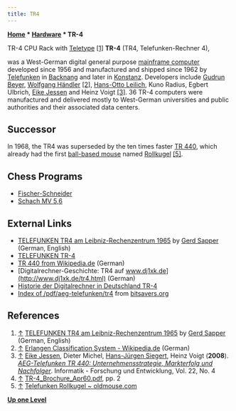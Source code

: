 ```yaml
---
title: TR4
---
```

**[Home](Home "Home") \* [Hardware](Hardware "Hardware") \* TR-4**



 [](http://www.qslnet.de/member/dj4kw/tr4_1.jpg) TR-4 CPU Rack with [Teletype](https://en.wikipedia.org/wiki/Teleprinter) <a id="cite-note-1" href="#cite-ref-1">[1]</a> 
**TR-4** (TR4, Telefunken-Rechner 4),  

was a West-German digital general purpose [mainframe computer](https://en.wikipedia.org/wiki/Mainframe_computer) developed since 1956 and manufactured and shipped since 1962 by [Telefunken](https://en.wikipedia.org/wiki/Telefunken) in [Backnang](https://en.wikipedia.org/wiki/Backnang) and later in [Konstanz](https://en.wikipedia.org/wiki/Konstanz). Developers include [Gudrun Beyer](Mathematician#GBeyer "Mathematician"), [Wolfgang Händler](Mathematician#WHaendler "Mathematician") <a id="cite-note-2" href="#cite-ref-2">[2]</a>, [Hans-Otto Leilich](http://genealogy.math.ndsu.nodak.edu/id.php?id=98112), Kuno Radius, Egbert Ulbrich, [Eike Jessen](Mathematician#EJessen "Mathematician") and Heinz Voigt <a id="cite-note-3" href="#cite-ref-3">[3]</a>. 36 TR-4 computers were manufactured and delivered mostly to West-German universities and public authorities and their associated data centers. 



## Successor


In 1968, the TR4 was superseded by the ten times faster [TR 440](TR_440 "TR 440"), which already had the first [ball-based mouse](https://en.wikipedia.org/wiki/Ball_mouse#Mechanical_mice) named [Rollkugel](http://commons.wikimedia.org/wiki/File:Telefunken_Rollkugel_RKS_100-86.jpg) <a id="cite-note-5" href="#cite-ref-5">[5]</a>. 



## Chess Programs


* [Fischer-Schneider](Fischer-Schneider "Fischer-Schneider")
* [Schach MV 5,6](Schach_MV_5,6 "Schach MV 5,6")


## External Links


* [TELEFUNKEN TR4 am Leibniz-Rechenzentrum 1965](http://www.qslnet.de/member/dj4kw/tr4.htm) by [Gerd Sapper](http://www.qslnet.de/member/dj4kw/index.htm) (German, English)
* [TELEFUNKEN TR-4](http://www.vaxman.de/historic_computers/telefunken/tr4/tr4.html)
* [TR 440 from Wikipedia.de](http://de.wikipedia.org/wiki/TR_440) (German)
* [Digitalrechner-Geschichte: TR4 auf www.dj1xk.de](http://www.dj1xk.de/tr4.html) (German)
* [Historie der Digitalrechner in Deutschland TR-4](http://www.hardiweb.de/compmuseum/html_tr4/inhalt_tr4.htm)
* [Index of /pdf/aeg-telefunken/tr4](http://bitsavers.informatik.uni-stuttgart.de/pdf/aeg-telefunken/tr4/) from [bitsavers.org](http://bitsavers.informatik.uni-stuttgart.de/)


## References


1. <a id="cite-ref-1" href="#cite-note-1">↑</a> [TELEFUNKEN TR4 am Leibniz-Rechenzentrum 1965](http://www.qslnet.de/member/dj4kw/tr4.htm) by [Gerd Sapper](http://www.qslnet.de/member/dj4kw/index.htm) (German, English)
2. <a id="cite-ref-2" href="#cite-note-2">↑</a> [Erlangen Classification System - Wikipedia.de](http://de.wikipedia.org/wiki/Erlangen_Classification_System) (German)
3. <a id="cite-ref-3" href="#cite-note-3">↑</a> [Eike Jessen](Mathematician#EJessen "Mathematician"), Dieter Michel, [Hans-Jürgen Siegert](http://genealogy.math.ndsu.nodak.edu/id.php?id=25498), Heinz Voigt (**2008**). *[AEG-Telefunken TR 440: Unternehmensstrategie, Markterfolg und Nachfolger](http://link.springer.com/article/10.1007%2Fs00450-008-0048-2)*. Informatik - Forschung und Entwicklung, Vol. 22, No. 4
4. <a id="cite-ref-4" href="#cite-note-4">↑</a> [TR-4\_Brochure\_Apr60.pdf](http://bitsavers.informatik.uni-stuttgart.de/pdf/aeg-telefunken/tr4/TR-4_Brochure_Apr60.pdf), pp. 2
5. <a id="cite-ref-5" href="#cite-note-5">↑</a> [Telefunken Rollkugel ~ oldmouse.com](http://www.oldmouse.com/mouse/misc/telefunken.shtml)

**[Up one Level](Hardware "Hardware")**







 
